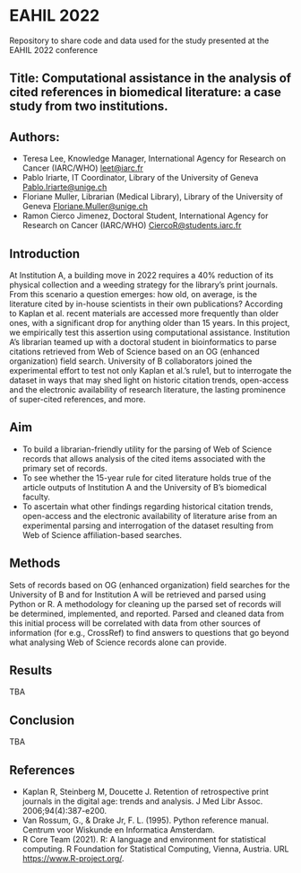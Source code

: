 
# EAHIL 2022

Repository to share code and data used for the study presented at the EAHIL 2022 conference

## Title: Computational assistance in the analysis of cited references in biomedical literature: a case study from two institutions.

## Authors:
 * Teresa Lee, Knowledge Manager, International Agency for Research on Cancer (IARC/WHO) leet@iarc.fr  
 * Pablo Iriarte, IT Coordinator, Library of the University of Geneva Pablo.Iriarte@unige.ch 
 * Floriane Muller, Librarian (Medical Library), Library of the University of Geneva Floriane.Muller@unige.ch  
 * Ramon Cierco Jimenez, Doctoral Student, International Agency for Research on Cancer (IARC/WHO) CiercoR@students.iarc.fr  

## Introduction 

At Institution A, a building move in 2022 requires a 40% reduction of its physical collection and a weeding strategy for the library’s print journals. From this scenario a question emerges: how old, on average, is the literature cited by in-house scientists in their own publications? According to Kaplan et al.  recent materials are accessed more frequently than older ones, with a significant drop for anything older than 15 years. In this project, we empirically test this assertion using computational assistance. Institution A’s librarian teamed up with a doctoral student in bioinformatics to parse citations retrieved from Web of Science based on an OG (enhanced organization) field search. University of B collaborators joined the experimental effort to test not only Kaplan et al.’s rule1, but to interrogate the dataset in ways that may shed light on historic citation trends, open-access and the electronic availability of research literature, the lasting prominence of super-cited references, and more. 

## Aim  

 * To build a librarian-friendly utility for the parsing of Web of Science records that allows analysis of the cited items associated with the primary set of records. 
 * To see whether the 15-year rule for cited literature holds true of the article outputs of Institution A and the University of B’s biomedical faculty.  
 * To ascertain what other findings regarding historical citation trends, open-access and the electronic availability of literature arise from an experimental parsing and interrogation of the dataset resulting from Web of Science affiliation-based searches. 

## Methods 

Sets of records based on OG (enhanced organization) field searches for the University of B and for Institution A will be retrieved and parsed using Python or R. A methodology for cleaning up the parsed set of records will be determined, implemented, and reported. Parsed and cleaned data from this initial process will be correlated with data from other sources of information (for e.g., CrossRef) to find answers to questions that go beyond what analysing Web of Science records alone can provide.  

## Results 

TBA 

## Conclusion 

TBA 

## References 

 * Kaplan R, Steinberg M, Doucette J. Retention of retrospective print journals in the digital age: trends and analysis. J Med Libr Assoc. 2006;94(4):387-e200. 
 * Van Rossum, G., & Drake Jr, F. L. (1995). Python reference manual. Centrum voor Wiskunde en Informatica Amsterdam. 
 * R Core Team (2021). R: A language and environment for statistical  computing. R Foundation for Statistical Computing, Vienna, Austria. URL https://www.R-project.org/. 

